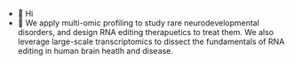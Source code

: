 - 👋 Hi
- 👀 We apply multi-omic profiling to study rare neurodevelopmental disorders, and design RNA editing therapuetics to treat them. We also leverage large-scale transcriptomics to dissect the fundamentals of RNA editing in human brain heatlh and disease.

<!---
BreenMS/BreenMS is a ✨ special ✨ repository because its `README.md` (this file) appears on your GitHub profile.
You can click the Preview link to take a look at your changes.
--->
